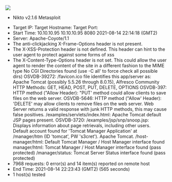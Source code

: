 ![](Maszyny/Windows/Jerry/Pasted%20image%2020210815163114.png)

- Nikto v2.1.6
Metasploit
+ Target IP:
Target Hostname:
Target Port:
+ Start Time:
10.10.10.95
10.10.10.95
8080
2021-08-14 22:14:18 (GMT2)
+ Server: Apache-Coyote/1.1
+ The anti-clickjacking X-Frame-Options header is not present.
+ The X-XSS-Protection header is not defined. This header can hint to the user agent to protect against some forms of xss
+ The X-Content-Type-Options header is not set. This could allow the user agent to render the content of the site in a different fashion to the MIME type
No CGI Directories found (use -C all' to force check all possible dirs)
OSVDB-39272: /favicon.ico file identifies this app/server as: Apache Tomcat (possibly 5.5.26 through 8.0.15), Alfresco Community
HTTP Methods: GET, HEAD, POST, PUT, DELETE, OPTIONS
OSVDB-397: HTTP method ("Allow Header): "PUT' method could allow clients to save files on the web server.
OSVDB-5646: HTTP method ("Allow' Header): 'DELETE' may allow clients to remove files on the web server.
Web Server returns a valid response with junk HTTP methods, this may cause false positives.
/examples/servlets/index.html: Apache Tomcat default JSP pages present.
OSVDB-3720: /examples/jsp/snp/snoop.jsp: Displays information about page retrievals, including other users.
Default account found for 'Tomcat Manager Application' at /manager/htm (ID 'tomcat', PW 's3cret'). Apache Tomcat.
/host-manager/html: Default Tomcat Manager / Host Manager interface found
manager/html: Tomcat Manager / Host Manager interface found (pass protected)
/manager/status: Tomcat Server Status interface found (pass protected)
+ 7968 requests: 0 error(s) and 14 item(s) reported on remote host
+ End Time:
2021-08-14 22:23:43 (GMT2) (565 seconds)
+ 1 host(s) tested
